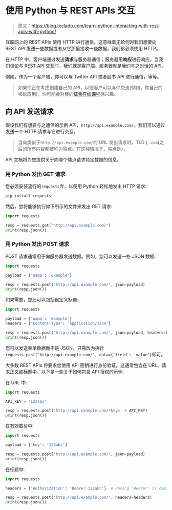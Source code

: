 # 使用 Python 与 REST APIs 交互

> 原文：<https://blog.teclado.com/learn-python-interacting-with-rest-apis-with-python/>

互联网上的 REST APIs 使用 HTTP 进行通信。这意味着无论何时我们想要向 REST API 发送一些数据或者从它那里接收一些数据，我们都必须使用 HTTP。

在 HTTP 中，客户端通过发送**请求**与服务器通信；服务器用**响应**进行响应。当我们谈论与 REST API 交互时，我们就是客户端。服务器就是我们与之对话的 API。

例如，作为一个客户端，你可以与 Twitter API 或者脸书 API 进行通信，等等。

> 如果你正在考虑创建自己的 API，以便客户可以与你交流(例如，你自己的移动应用)，你可能会对我的[综合在线课程](https://www.udemy.com/rest-api-flask-and-python/?couponCode=TECLADO_BLOG)感兴趣。

## 向 API 发送请求

假设我们有想要与之通信的示例 API，`http://api.example.com/`。我们可以通过发送一个 HTTP 请求与它进行交互。

> 当向类似于`http://api.example.com/`的 URL 发出请求时，TLD ( `.com`)之后的所有内容都被称为端点。在这种情况下，端点是`/`。

API 文档将为您提供关于向哪个端点请求特定数据的信息。

### 用 Python 发出 GET 请求

您必须安装流行的`requests`库，以便用 Python 轻松地发出 HTTP 请求:

```py
pip install requests 
```

然后，您将能够执行如下所示的文件来发出 GET 请求:

```py
import requests

resp = requests.get('http://api.example.com/')
print(resp.json()) 
```

### 用 Python 发出 POST 请求

POST 请求通常用于向服务器发送数据。例如，您可以发送一些 JSON 数据:

```py
import requests

payload = {'name': 'Example'}

resp = requests.post('http://api.example.com/', json=payload)
print(resp.json()) 
```

如果需要，您还可以包括自定义标题:

```py
import requests

payload = {'name': 'Example'}
headers = {'Content-Type': 'application/json'}

resp = requests.post('http://api.example.com/', json=payload, headers=headers)
print(resp.json()) 
```

您可以发送表单数据而不是 JSON，只需改为执行`requests.post('http://api.example.com/', data={'field': 'value'}`即可。

大多数 REST APIs 将要求您使用 API 密钥进行身份验证。这通常包含在 URL、请求正文或标题中。以下是一些关于如何包含 API 授权的示例:

在 URL 中:

```py
import requests

API_KEY = '123abc'

resp = requests.post('http://api.example.com/?key=' + API_KEY)
print(resp.json()) 
```

在有效载荷中:

```py
import requests

payload = {'key': '123abc'}

resp = requests.post('http://api.example.com/', json=payload)
print(resp.json()) 
```

在标题中:

```py
import requests

headers = {'Authorization': 'Bearer 123abc'}  # Having 'Bearer' is common. Check your API documentation to see if it is required!

resp = requests.post('http://api.example.com/', headers=headers)
print(resp.json()) 
```